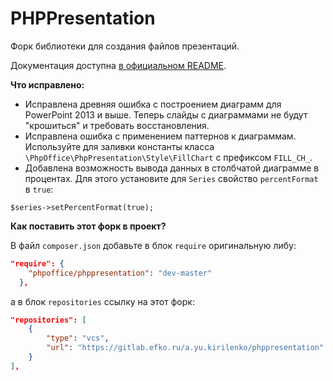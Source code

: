 # PHPPresentation

Форк библиотеки для создания файлов презентаций. 

Документация доступна [в официальном README](https://github.com/PHPOffice/PHPPresentation/blob/master/README.md).

__Что исправлено:__

* Исправлена древняя ошибка с построением диаграмм для PowerPoint 2013 и выше. Теперь слайды с диаграммами не будут "крошиться" и требовать восстановления.
* Исправлена ошибка с применением паттернов к диаграммам. Используйте для заливки константы класса `\PhpOffice\PhpPresentation\Style\FillChart` с префиксом `FILL_CH_`.
* Добавлена возможность вывода данных в столбчатой диаграмме в процентах. Для этого установите для `Series` свойство `percentFormat` в `true`:

```
$series->setPercentFormat(true);
```

__Как поставить этот форк в проект?__

В файл `composer.json` добавьте в блок `require` оригинальную либу:

```json
"require": {
    "phpoffice/phppresentation": "dev-master"
  },
```

а в блок `repositories` ссылку на этот форк:

```json
"repositories": [
    {
        "type": "vcs",
        "url": "https://gitlab.efko.ru/a.yu.kirilenko/phppresentation"
    }
],
```
